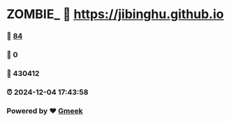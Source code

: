 # ZOMBIE_ :link: https://jibinghu.github.io 
### :page_facing_up: [84](https://jibinghu.github.io/tag.html) 
### :speech_balloon: 0 
### :hibiscus: 430412 
### :alarm_clock: 2024-12-04 17:43:58 
### Powered by :heart: [Gmeek](https://github.com/Meekdai/Gmeek)
